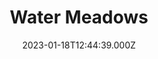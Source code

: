 ---
date: 2023-01-18T12:44:39.000Z
title: Water Meadows
latitude: 52.038561169492404
longitude: 0.7234260806208037
category: checkin
---
